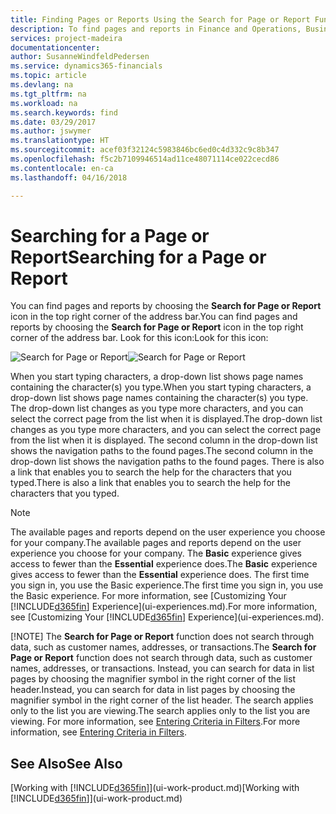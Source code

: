 ```yaml
---
title: Finding Pages or Reports Using the Search for Page or Report Function | Microsoft Docs
description: To find pages and reports in Finance and Operations, Business edition , you can use the Search for Page or Report feature.
services: project-madeira
documentationcenter: 
author: SusanneWindfeldPedersen
ms.service: dynamics365-financials
ms.topic: article
ms.devlang: na
ms.tgt_pltfrm: na
ms.workload: na
ms.search.keywords: find
ms.date: 03/29/2017
ms.author: jswymer
ms.translationtype: HT
ms.sourcegitcommit: acef03f32124c5983846bc6ed0c4d332c9c8b347
ms.openlocfilehash: f5c2b7109946514ad11ce48071114ce022cecd86
ms.contentlocale: en-ca
ms.lasthandoff: 04/16/2018

---
```

# <a name="searching-for-a-page-or-report"></a><span data-ttu-id="3e3c9-103">Searching for a Page or Report</span><span class="sxs-lookup"><span data-stu-id="3e3c9-103">Searching for a Page or Report</span></span>
<span data-ttu-id="3e3c9-104">You can find pages and reports by choosing the **Search for Page or Report** icon in the top right corner of the address bar.</span><span class="sxs-lookup"><span data-stu-id="3e3c9-104">You can find pages and reports by choosing the **Search for Page or Report** icon in the top right corner of the address bar.</span></span> <span data-ttu-id="3e3c9-105">Look for this icon:</span><span class="sxs-lookup"><span data-stu-id="3e3c9-105">Look for this icon:</span></span>

<span data-ttu-id="3e3c9-106">![Search for Page or Report](media/ui-search/search.png "Search for Page or Report")</span><span class="sxs-lookup"><span data-stu-id="3e3c9-106">![Search for Page or Report](media/ui-search/search.png "Search for Page or Report")</span></span>

<span data-ttu-id="3e3c9-107">When you start typing characters, a drop-down list shows page names containing the character(s) you type.</span><span class="sxs-lookup"><span data-stu-id="3e3c9-107">When you start typing characters, a drop-down list shows page names containing the character(s) you type.</span></span> <span data-ttu-id="3e3c9-108">The drop-down list changes as you type more characters, and you can select the correct page from the list when it is displayed.</span><span class="sxs-lookup"><span data-stu-id="3e3c9-108">The drop-down list changes as you type more characters, and you can select the correct page from the list when it is displayed.</span></span> <span data-ttu-id="3e3c9-109">The second column in the drop-down list shows the navigation paths to the found pages.</span><span class="sxs-lookup"><span data-stu-id="3e3c9-109">The second column in the drop-down list shows the navigation paths to the found pages.</span></span> <span data-ttu-id="3e3c9-110">There is also a link that enables you to search the help for the characters that you typed.</span><span class="sxs-lookup"><span data-stu-id="3e3c9-110">There is also a link that enables you to search the help for the characters that you typed.</span></span>

> [!NOTE]
>   <span data-ttu-id="3e3c9-111">The available pages and reports depend on the user experience you choose for your company.</span><span class="sxs-lookup"><span data-stu-id="3e3c9-111">The available pages and reports depend on the user experience you choose for your company.</span></span> <span data-ttu-id="3e3c9-112">The **Basic** experience gives access to fewer than the **Essential** experience does.</span><span class="sxs-lookup"><span data-stu-id="3e3c9-112">The **Basic** experience gives access to fewer than the **Essential** experience does.</span></span> <span data-ttu-id="3e3c9-113">The first time you sign in, you use the Basic experience.</span><span class="sxs-lookup"><span data-stu-id="3e3c9-113">The first time you sign in, you use the Basic experience.</span></span> <span data-ttu-id="3e3c9-114">For more information, see [Customizing Your  [!INCLUDE[d365fin](includes/d365fin_md.md)] Experience](ui-experiences.md).</span><span class="sxs-lookup"><span data-stu-id="3e3c9-114">For more information, see [Customizing Your  [!INCLUDE[d365fin](includes/d365fin_md.md)] Experience](ui-experiences.md).</span></span>
> 
> [!NOTE]
>   <span data-ttu-id="3e3c9-115">The **Search for Page or Report** function does not search through data, such as customer names, addresses, or transactions.</span><span class="sxs-lookup"><span data-stu-id="3e3c9-115">The **Search for Page or Report** function does not search through data, such as customer names, addresses, or transactions.</span></span> <span data-ttu-id="3e3c9-116">Instead, you can search for data in list pages by choosing the magnifier symbol in the right corner of the list header.</span><span class="sxs-lookup"><span data-stu-id="3e3c9-116">Instead, you can search for data in list pages by choosing the magnifier symbol in the right corner of the list header.</span></span> <span data-ttu-id="3e3c9-117">The search applies only to the list you are viewing.</span><span class="sxs-lookup"><span data-stu-id="3e3c9-117">The search applies only to the list you are viewing.</span></span> <span data-ttu-id="3e3c9-118">For more information, see [Entering Criteria in Filters](ui-enter-criteria-filters.md).</span><span class="sxs-lookup"><span data-stu-id="3e3c9-118">For more information, see [Entering Criteria in Filters](ui-enter-criteria-filters.md).</span></span>

## <a name="see-also"></a><span data-ttu-id="3e3c9-119">See Also</span><span class="sxs-lookup"><span data-stu-id="3e3c9-119">See Also</span></span>
<span data-ttu-id="3e3c9-120">[Working with [!INCLUDE[d365fin](includes/d365fin_md.md)]](ui-work-product.md)</span><span class="sxs-lookup"><span data-stu-id="3e3c9-120">[Working with [!INCLUDE[d365fin](includes/d365fin_md.md)]](ui-work-product.md)</span></span>

